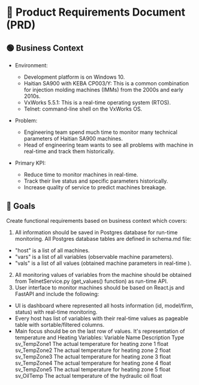 # 📄 Product Requirements Document (PRD)

## 🟢 Business Context

- Environment:
    * Development platform is on Windows 10.
    * Haitian SA900 with KEBA CP003/Y: This is a common combination for injection molding machines (IMMs) from the 2000s and early 2010s.
    * VxWorks 5.5.1: This is a real-time operating system (RTOS).
    * Telnet: command-line shell on the VxWorks OS.

- Problem:
    * Engineering team spend much time to monitor many technical parameters of Haitian SA900 machines.
    * Head of engineering team wants to see all problems with machine in real-time and track them historically.

- Primary KPI:
    * Reduce time to monitor machines in real-time.
    * Track their live status and specific parameters historically.
    * Increase quality of service to predict machines breakage.

## 🎯 Goals

Create functional requirements based on business context which covers:

1. All information should be saved in Postgres database for run-time monitoring. All Postgres database tables are defined in schema.md file:

- "host" is a list of all machines.
- "vars" is a list of all variables (observable machine parameters).
- "vals" is a list of all values (obtained machine parameters in real-time ).

2. All monitoring values of variables from the machine should be obtained from TelnetService.py (get_values() function) as run-time API.
3. User interface to monitor machines should be based on React.js and FastAPI and include the following:

- UI is dashboard where represented all hosts information (id, model/firm, status) with real-time monitoring.
- Every host has list of variables with their real-time values as pageable table with sortable/filtered columns.
- Main focus should be on the last row of values. It's representation of temperature and Heating Variables:
  Variable Name Description Type
  sv_TempZone1 The actual temperature for heating zone 1 float
  sv_TempZone2 The actual temperature for heating zone 2 float
  sv_TempZone3 The actual temperature for heating zone 3 float
  sv_TempZone4 The actual temperature for heating zone 4 float
  sv_TempZone5 The actual temperature for heating zone 5 float
  sv_OilTemp The actual temperature of the hydraulic oil float

